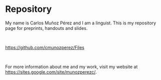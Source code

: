 # Repository

<p>My name is Carlos Mu&ntilde;oz P&eacute;rez and I am a linguist. This is my repository page for preprints, handouts and slides.</p>
<p>&nbsp;</p>

<p><a href="https://github.com/cmunozperez/Files">https://github.com/cmunozperez/Files</a></p>
<p>&nbsp;</p>

<p>For more information about me and my work, visit my website at <a href="https://sites.google.com/site/munozperezc/">https://sites.google.com/site/munozperezc/</a>.</p>

